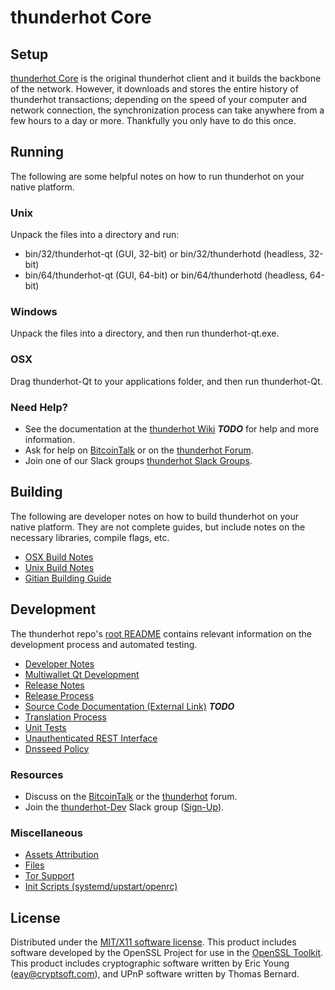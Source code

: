 thunderhot Core
=====================

Setup
---------------------
[thunderhot Core](http://thunderhot.org/wallet) is the original thunderhot client and it builds the backbone of the network. However, it downloads and stores the entire history of thunderhot transactions; depending on the speed of your computer and network connection, the synchronization process can take anywhere from a few hours to a day or more. Thankfully you only have to do this once.

Running
---------------------
The following are some helpful notes on how to run thunderhot on your native platform.

### Unix

Unpack the files into a directory and run:

- bin/32/thunderhot-qt (GUI, 32-bit) or bin/32/thunderhotd (headless, 32-bit)
- bin/64/thunderhot-qt (GUI, 64-bit) or bin/64/thunderhotd (headless, 64-bit)

### Windows

Unpack the files into a directory, and then run thunderhot-qt.exe.

### OSX

Drag thunderhot-Qt to your applications folder, and then run thunderhot-Qt.

### Need Help?

* See the documentation at the [thunderhot Wiki](https://en.bitcoin.it/wiki/Main_Page) ***TODO***
for help and more information.
* Ask for help on [BitcoinTalk](https://bitcointalk.org/index.php?topic=1262920.0) or on the [thunderhot Forum](http://forum.thunderhot.org/).
* Join one of our Slack groups [thunderhot Slack Groups](https://thunderhot.org/slack-logins/).

Building
---------------------
The following are developer notes on how to build thunderhot on your native platform. They are not complete guides, but include notes on the necessary libraries, compile flags, etc.

- [OSX Build Notes](build-osx.md)
- [Unix Build Notes](build-unix.md)
- [Gitian Building Guide](gitian-building.md)

Development
---------------------
The thunderhot repo's [root README](https://github.com/thunderhot-Project/thunderhot/blob/master/README.md) contains relevant information on the development process and automated testing.

- [Developer Notes](developer-notes.md)
- [Multiwallet Qt Development](multiwallet-qt.md)
- [Release Notes](release-notes.md)
- [Release Process](release-process.md)
- [Source Code Documentation (External Link)](https://dev.visucore.com/bitcoin/doxygen/) ***TODO***
- [Translation Process](translation_process.md)
- [Unit Tests](unit-tests.md)
- [Unauthenticated REST Interface](REST-interface.md)
- [Dnsseed Policy](dnsseed-policy.md)

### Resources

* Discuss on the [BitcoinTalk](https://bitcointalk.org/index.php?topic=1262920.0) or the [thunderhot](http://forum.thunderhot.org/) forum.
* Join the [thunderhot-Dev](https://thunderhot-dev.slack.com/) Slack group ([Sign-Up](https://thunderhot-dev.herokuapp.com/)).

### Miscellaneous
- [Assets Attribution](assets-attribution.md)
- [Files](files.md)
- [Tor Support](tor.md)
- [Init Scripts (systemd/upstart/openrc)](init.md)

License
---------------------
Distributed under the [MIT/X11 software license](http://www.opensource.org/licenses/mit-license.php).
This product includes software developed by the OpenSSL Project for use in the [OpenSSL Toolkit](https://www.openssl.org/). This product includes
cryptographic software written by Eric Young ([eay@cryptsoft.com](mailto:eay@cryptsoft.com)), and UPnP software written by Thomas Bernard.
